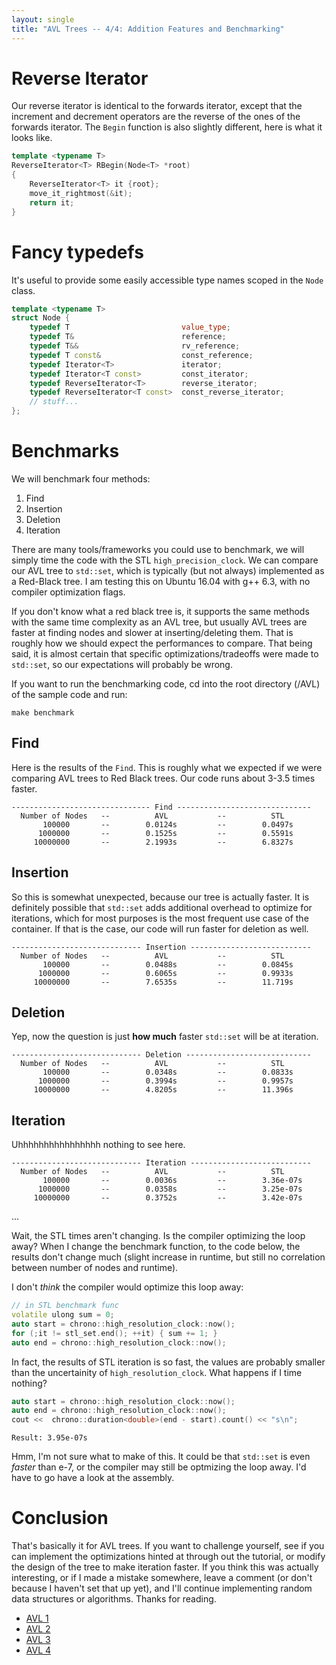 ```yaml
---
layout: single
title: "AVL Trees -- 4/4: Addition Features and Benchmarking"
---
```


# Reverse Iterator
Our reverse iterator is identical to the forwards iterator, except that the increment and decrement operators are the reverse of the ones of the forwards iterator. The ```Begin``` function is also slightly different, here is what it looks like.

```cpp
template <typename T>
ReverseIterator<T> RBegin(Node<T> *root)
{
	ReverseIterator<T> it {root};
	move_it_rightmost(&it);
	return it;
}
```

# Fancy typedefs

It's useful to provide some easily accessible type names scoped in the ```Node``` class.

```cpp
template <typename T>
struct Node {
	typedef T                         value_type;
	typedef T&                        reference;
	typedef T&&                       rv_reference;
	typedef T const&                  const_reference;
	typedef Iterator<T>               iterator;
	typedef Iterator<T const>         const_iterator;
	typedef ReverseIterator<T>        reverse_iterator;
	typedef ReverseIterator<T const>  const_reverse_iterator;
	// stuff...
};
```

# Benchmarks

We will benchmark four methods:
1. Find
2. Insertion
3. Deletion
4. Iteration

There are many tools/frameworks you could use to benchmark, we will simply time the code with the STL ```high_precision_clock```. We can compare our AVL tree to ```std::set```, which is typically (but not always) implemented as a Red-Black tree. I am testing this on Ubuntu 16.04 with g++ 6.3, with no compiler optimization flags.

If you don't know what a red black tree is, it supports the same methods with the same time complexity as an AVL tree, but usually AVL trees are faster at finding nodes and slower at inserting/deleting them. That is roughly how we should expect the performances to compare. That being said, it is almost certain that specific optimizations/tradeoffs were made to ```std::set```, so our expectations will probably be wrong.

If you want to run the benchmarking code, cd into the root directory (/AVL) of the sample code and run:

```
make benchmark
```

## Find

Here is the results of the ```Find```. This is roughly what we expected if we were comparing AVL trees to Red Black trees. Our code runs about 3-3.5 times faster.

```
------------------------------- Find ------------------------------
  Number of Nodes   --          AVL           --          STL            
       100000       --        0.0124s         --        0.0497s 
      1000000       --        0.1525s         --        0.5591s 
     10000000       --        2.1993s         --        6.8327s 
```


## Insertion

So this is somewhat unexpected, because our tree is actually faster. It is definitely possible that ```std::set``` adds additional overhead to optimize for iterations, which for most purposes is the most frequent use case of the container. If that is the case, our code will run faster for deletion as well.

```
----------------------------- Insertion ---------------------------
  Number of Nodes   --          AVL           --          STL            
       100000       --        0.0488s         --        0.0845s 
      1000000       --        0.6065s         --        0.9933s 
     10000000       --        7.6535s         --        11.719s 
```


## Deletion

Yep, now the question is just __how much__ faster ```std::set``` will be at iteration.

```
----------------------------- Deletion ----------------------------
  Number of Nodes   --          AVL           --          STL            
       100000       --        0.0348s         --        0.0833s 
      1000000       --        0.3994s         --        0.9957s 
     10000000       --        4.8205s         --        11.396s 
```

## Iteration

Uhhhhhhhhhhhhhhhh nothing to see here.

```
----------------------------- Iteration ---------------------------
  Number of Nodes   --          AVL           --          STL            
       100000       --        0.0036s         --        3.36e-07s
      1000000       --        0.0358s         --        3.25e-07s
     10000000       --        0.3752s         --        3.42e-07s
```
...

Wait, the STL times aren't changing. Is the compiler optimizing the loop away? When I change the benchmark function, to the code below, the results don't change much (slight increase in runtime, but still no correlation between number of nodes and runtime).

I don't *think* the compiler would optimize this loop away:

```cpp
// in STL benchmark func
volatile ulong sum = 0;
auto start = chrono::high_resolution_clock::now();
for (;it != stl_set.end(); ++it) { sum += 1; }
auto end = chrono::high_resolution_clock::now();
```

In fact, the results of STL iteration is so fast, the values are probably smaller than the uncertainity of ```high_resolution_clock```. What happens if I time nothing?
```cpp
auto start = chrono::high_resolution_clock::now();
auto end = chrono::high_resolution_clock::now();
cout <<  chrono::duration<double>(end - start).count() << "s\n";	
```
```
Result: 3.95e-07s
```

Hmm, I'm not sure what to make of this. It could be that ```std::set``` is even _faster_ than e-7, or the compiler may still be optmizing the loop away. I'd have to go have a look at the assembly. 

# Conclusion

That's basically it for AVL trees. If you want to challenge yourself, see if you can implement the optimizations hinted at through out the tutorial, or modify the design of the tree to make iteration faster. If you think this was actually interesting, or if I made a mistake somewhere, leave a comment (or don't because I haven't set that up yet), and I'll continue implementing random data structures or algorithms. Thanks for reading.

* [AVL 1](https://hiimkarl.github.io//Learning-AVL-Trees-1/)
* [AVL 2](https://hiimkarl.github.io//Learning-AVL-Trees-2/)
* [AVL 3](https://hiimkarl.github.io//Learning-AVL-Trees-3/)
* [AVL 4](https://hiimkarl.github.io//Learning-AVL-Trees-4/)
